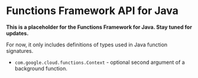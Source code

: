 # Functions Framework API for Java

**This is a placeholder for the Functions Framework for Java. Stay tuned for
updates.**

For now, it only includes definitions of types used in Java function signatures.

*   `com.google.cloud.functions.Context` - optional second argument of a
    background function.
